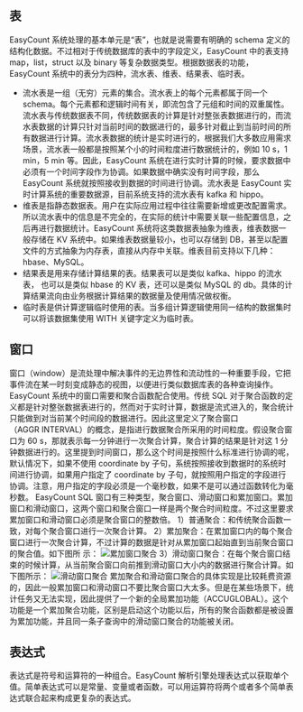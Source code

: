 ## 表
EasyCount 系统处理的基本单元是“表”，也就是说需要有明确的 schema 定义的结构化数据。不过相对于传统数据库的表中的字段定义，EasyCount 中的表支持 map，list，struct 以及 binary 等复杂数据类型。根据数据表的功能，EasyCount 系统中的表分为四种，流水表、维表、结果表、临时表。
- 流水表是一组（无穷）元素的集合。流水表上的每个元素都属于同一个 schema。每个元素都和逻辑时间有关，即流包含了元组和时间的双重属性。流水表与传统数据表不同，传统数据表的计算是针对整张表数据进行的，而流水表数据的计算只针对当前时间的数据进行的，最多针对截止到当前时间的所有数据进行计算。流水表数据的统计是实时进行的，根据我们大多数应用需求场景，流水表一般都是按照某个小的时间粒度进行数据统计的，例如 10 s，1 min，5 min 等。因此，EasyCount 系统在进行实时计算的时候，要求数据中必须有一个时间字段作为协调。如果数据中确实没有时间字段，那么 EasyCount 系统就按照接收到数据的时间进行协调。流水表是 EasyCount 实时计算系统的重要数据源，目前系统支持的流水表有 kafka 和 hippo。
- 维表是指静态数据表。用户在实际应用过程中往往需要新增或更改配置需求。所以流水表中的信息是不完全的，在实际的统计中需要关联一些配置信息，之后再进行数据统计。EasyCount 系统将这类数据表抽象为维表，维表数据一般存储在 KV 系统中。如果维表数据量较小，也可以存储到 DB，甚至以配置文件的方式抽象为内存表，直接从内存中关联。维表目前支持以下几种：hbase、MySQL。
- 结果表是用来存储计算结果的表。结果表可以是类似 kafka、hippo 的流水表，	也可以是类似 hbase 的 KV 表，还可以是类似 MySQL 的 db。具体的计算结果流向由业务根据计算结果的数据量及使用情况做权衡。
- 临时表是供计算逻辑临时使用的表。当多组计算逻辑使用同一结构的数据集时可以将该数据集使用 WITH 关键字定义为临时表。
## 窗口
窗口（window）是流处理中解决事件的无边界性和流动性的一种重要手段，它把事件流在某一时刻变成静态的视图，以便进行类似数据库表的各种查询操作。EasyCount 系统中的窗口需要和聚合函数配合使用。传统 SQL 对于聚合函数的定义都是针对整张数据表进行的，然而对于实时计算，数据是流式进入的，聚合统计只能做到对当前某个时间段的数据进行。因此这里定义了聚合窗口（AGGR INTERVAL）的概念，是指进行数据聚合所采用的时间粒度。假设聚合窗口为 60 s，那就表示每一分钟进行一次聚合计算，聚合计算的结果是针对这 1 分钟数据进行的。这里提到时间窗口，那么这个时间是按照什么标准进行协调的呢，默认情况下，如果不使用 coordinate by 子句，系统按照接收到数据时的系统时间进行协调，如果用户指定了 coordinate by 子句，就按照用户指定的字段进行协调。注意，用户指定的字段必须是一个毫秒数，如果不是可以通过函数转化为毫秒数。
EasyCount SQL 窗口有三种类型，聚合窗口、滑动窗口和累加窗口。累加窗口和滑动窗口，这两个窗口和聚合窗口一样是两个聚合时间粒度。不过这里要求累加窗口和滑动窗口必须是聚合窗口的整数倍。
1）普通聚合：和传统聚合函数一致，对每个聚合窗口进行一次聚合计算。
2）累加聚合：在累加窗口内的每个聚合窗口进行一次聚合计算，不过计算的数据是针对从累加窗口起始直到当前聚合窗口的聚合值。如下图所
示：
![累加窗口聚合](https://mc.qcloudimg.com/static/img/5b4ec6524ed5bbbe359846539c543d4b/image.png)
3）滑动窗口聚合：在每个聚合窗口结束的时候计算，从当前聚合窗口向前推到滑动窗口大小内的数据进行聚合计算。如下图所示：
![滑动窗口聚合](https://mc.qcloudimg.com/static/img/6542dd76b821b3b17fbf6c77161cbeaa/image.png)
累加聚合和滑动窗口聚合的具体实现是比较耗费资源的，因此一般累加窗口和滑动窗口不要比聚合窗口大太多。但是在某些场景下，统计任务又无法实现，因此提供了一个新的全局累加功能（ACCUGLOBAL）。这个功能是一个累加聚合功能，区别是启动这个功能以后，所有的聚合函数都是被设置为累加功能，并且同一条子查询中的滑动窗口聚合的功能被关闭。
## 表达式
表达式是符号和运算符的一种组合。EasyCount 解析引擎处理表达式以获取单个值。简单表达式可以是常量、变量或者函数，可以用运算符将两个或者多个简单表达式联合起来构成更复杂的表达式。
